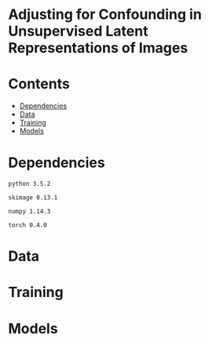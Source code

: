 # Adjusting for Confounding in Unsupervised Latent Representations of Images

# Contents

- [Dependencies](#Dependencies)
- [Data](#Data)
- [Training](#Training)
- [Models](#Models)

# Dependencies

`python 3.5.2`

`skimage 0.13.1`

`numpy 1.14.3`

`torch 0.4.0`

# Data 

# Training

# Models
